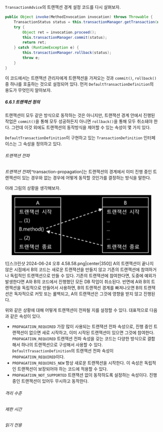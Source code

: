 `TransactionAdvice`의 트랜잭션 경계 설정 코드를 다시 살펴보자.
```java
public Object invoke(MethodInvocation invocation) throws Throwable {
	TransactionStatus status = this.transactionManager.getTransaction(new DefaultTransactionDefinition());
	try {
		Object ret = invocation.proceed();
		this.transactionManager.commit(status);
		return ret;
	} catch (RuntimeException e) {
		this.transactionManager.rollback(status);
		throw e;
	}
}
```
이 코드에서는 트랜잭션 관리자에게 트랜잭션을 가져오는 것과 `commit()`, `rollback()` 중 하나를 호출하는 것으로 설정되어 있다. 먼저 `DefaultTransactionDefinition`의 용도가 무엇인지 알아보자.

##### 6.6.1 트랜잭션 정의
트랜잭션이 모두 같은 방식으로 동작하는 것은 아니지만, 트랜잭션 경계 안에서 진행된 작업은 `commit()`을 통해 모두 성공하든지 아니면 `rollback()`을 통해 모두 취소돼야 한다. 그런데 이것 외에도 트랜잭션의 동작방식을 제어할 수 있는 속성이 몇 가지 있다.

`DefaultTransactionDefinition`이 구현하고 있는 `TransactionDefinition` 인터페이스는 그 속성을 정의하고 있다.
###### 트랜잭션 전파
*트랜잭션 전파*[^transaction-propagation]는 트랜잭션의 경계에서 이미 진행 중인 트랜잭션이 있는 경우와 없는 경우에 어떻게 동작할 것인가를 결정하는 방식을 말한다.

아래 그림의 상황을 생각해보자.
<p align="center">
	<img width="460" src="../../../images/스크린샷 2024-06-24 오후 4.58.58.png">
</p>

![[스크린샷 2024-06-24 오후 4.58.58.png|center|350]]
A의 트랜잭션이 끝나지 않은 시점에서 B의 코드는 새로운 트랜잭션을 만들지 않고 기존의 트랜잭션에 참여하거나 독립적인 트랜잭션으로 만들 수 있다. 기존의 트랜잭션에 참여한다면, 도중에 예외가 발생한다면 A와 B의 코드에서 진행했던 모든 DB 작업이 취소된다. 반면에 A와 B의 트랜잭션을 독립적으로 만들어서 사용하면, B의 트랜잭션 경계를 빠져나오면 B의 트랜잭션은 독자적으로 커밋 또는 롤백되고, A의 트랜잭션은 그것에 영향을 받지 않고 진행된다.

위와 같은 상황에 대해 어떻게 트랜잭션이 전파될 지를 설정할 수 있다. 대표적으로 다음과 같은 속성이 있다.
- `PROPAGATION_REQUIRED`
  가장 많이 사용되는 트랜잭션 전파 속성으로, 진행 중인 트랜잭션이 없으면 새로 시작하고, 이미 시작된 트랜잭션이 있으면 그것에 참여한다. `PROPAGATION_REQUIRED` 트랜잭션 전파 속성을 갖는 코드는 다양한 방식으로 결합해서 하나의 트랜잭션으로 구성해서 사용할 수 있다. `DefaultTrasactionDefinition`의 트랜잭션 전파 속성이 `PROPAGATION_REQUIRED`이다.
- `PROPAGATION_REQUIRES_NEW`
  항상 새로운 트랜잭션을 시작한다. 이 속성은 독립적인 트랜잭션이 보장되어야 하는 코드에 적용할 수 있다.
- `PROPAGATION_NOT_SUPPORTED`
  트랜잭션 없이 동작하도록 설정하는 속성이다. 진행 중인 트랜잭션이 있어두 무시하고 동작한다. 


###### 격리 수준

###### 제한 시간

###### 읽기 전용
